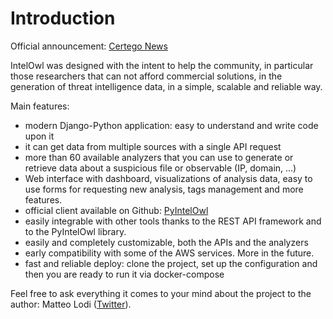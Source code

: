 # Introduction

Official announcement: [Certego News](https://www.certego.net/en/news/new-year-new-tool-intel-owl/)

IntelOwl was designed with the intent to help the community, in particular those researchers that can not afford commercial solutions, in the generation of threat intelligence data, in a simple, scalable and reliable way.

Main features:

* modern Django-Python application: easy to understand and write code upon it
* it can get data from multiple sources with a single API request
* more than 60 available analyzers that you can use to generate or retrieve data about a suspicious file or observable (IP, domain, …)
* Web interface with dashboard, visualizations of analysis data, easy to use forms for requesting 
new analysis, tags management and more features.
* official client available on Github: [PyIntelOwl](https://github.com/intelowlproject/pyintelowl)
* easily integrable with other tools thanks to the REST API framework and to the PyIntelOwl library.
* easily and completely customizable, both the APIs and the analyzers
* early compatibility with some of the AWS services. More in the future.
* fast and reliable deploy: clone the project, set up the configuration and then you are ready to run it via docker-compose


Feel free to ask everything it comes to your mind about the project to the author:
Matteo Lodi ([Twitter](https://twitter.com/matte_lodi)).